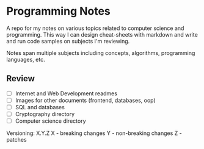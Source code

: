 # Programming Notes

A repo for my notes on various topics related to computer science and programming. This way I can design cheat-sheets with markdown and write and run code samples on subjects I'm reviewing.

Notes span multiple subjects including concepts, algorithms, programming languages, etc.

## Review

* [ ] Internet and Web Development readmes
* [ ] Images for other documents (frontend, databases, oop)
* [ ] SQL and databases
* [ ] Cryptography directory
* [ ] Computer science directory

Versioning: X.Y.Z
X - breaking changes
Y - non-breaking changes
Z - patches